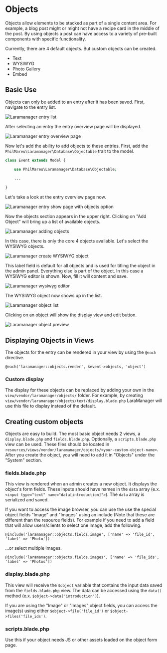 # Objects

Objects allow elements to be stacked as part of a single content area. For example, a blog post might or might not have a recipe card in the middle of the post. By using objects a post can have access to a variety of pre-built components with specific functionality. 

Currently, there are 4 default objects. But custom objects can be created.

* Text
* WYSIWYG
* Photo Gallery
* Embed

## Basic Use

Objects can only be added to an entry after it has been saved. First, navigate to the entry list.

![Laramanager entry list](/images/original/laramanager-entries-list-populated-small.jpg)

After selecting an entry the entry overview page will be displayed.

![Laramanager entry overview page](/images/original/laramanager-entries-overview-no-objects.jpg)

Now let's add the ability to add objects to these entries. First, add the `PhilMareu\Laramanager\Database\Objectable` trait to the model.
                                                          
```php
class Event extends Model {

    use PhilMareu\Laramanager\Database\Objectable;
    
    ...

}
```

Let's take a look at the entry overview page now.

![Laramanager entry show page with objects option](/images/original/laramanager-objects-entry-show-empty.jpg)

Now the objects section appears in the upper right. Clicking on "Add Object" will bring up a list of available objects.

![Laramanager adding objects](/images/original/laramanager-objects-show-list.jpg)

In this case, there is only the core 4 objects available. Let's select the WYSIWYG objects.

![Laramanager create WYSIWYG object](/images/original/laramanager-objects-create-wysiwyg.jpg)

This label field is default for all objects and is used for titling the object in the admin panel. Everything else is part of the object. In this case a WYSIWYG editor is shown. Now, fill it will content and save.

![Laramanager wysiwyg editor](/images/original/laramanager-objects-wysiwyg-filled.jpg)

The WYSIWYG object now shows up in the list.

![Laramanager object list](/images/original/laramanager-objects-entry-show-populated.jpg)

Clicking on an object will show the display view and edit button.

![Laramanager object preview](/images/original/laramanager-objects-preview.jpg)

## Displaying Objects in Views

The objects for the entry can be rendered in your view by using the `@each` directive.

```blade
@each('laramanager::objects.render', $event->objects, 'object')
```

### Custom display

The display for these objects can be replaced by adding your own in the `view/vendor/laramanager/objects/` folder. For example, by creating `view/vendor/laramanager/objects/text/display.blade.php` LaraManager will use this file to display instead of the default.

## Creating custom objects
Objects are easy to build. The most basic object needs 2 views, a `display.blade.php` and `fields.blade.php`. Optionally, a `scripts.blade.php` view can be used. These files should be located in `resources/views/vendor/laramanager/objects/<your-custom-object-name>`. After you create the object, you will need to add it in "Objects" under the "System" section.

### fields.blade.php
This view is rendered when an admin creates a new object. It displays the object's form fields. These inputs should have names in the `data` array (e.x. `<input type="text" name="data[introduction]">`). The `data` array is serialized and saved.

If you want to access the image browser, you can use the use the special object fields "Image" and "Images" using an include (Note that these are different than the resource fields). For example if you need to add a field that will allow users/clients to select one image, add the following.

```blade
@include('laramanager::objects.fields.image', ['name' => 'file_id', 'label' => 'Photo'])
```

...or select multiple images.

```
@include('laramanager::objects.fields.images', ['name' => 'file_ids', 'label' => 'Photos'])
```

### display.blade.php
This view will receive the `$object` variable that contains the input data saved from the `fields.blade.php` view. The data can be accessed using the `data()` method (e.x. `$object->data('introduction')`).

If you are using the "Image" or "Images" object fields, you can access the image(s) using either `$object->file('file_id')` or `$object->files('file_ids')`.

### scripts.blade.php
Use this if your object needs JS or other assets loaded on the object form page.